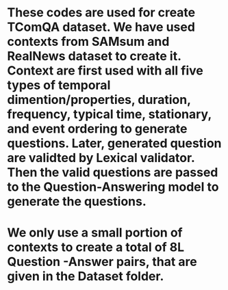 # These codes are used for create TComQA dataset. We have used contexts from SAMsum and RealNews dataset to create it. Context are first used with all five types of temporal dimention/properties, duration, frequency, typical time, stationary, and event ordering to generate questions. Later, generated question are validted by Lexical validator. Then the valid questions are passed to the Question-Answering model to generate the questions. 
# We only use a small portion of contexts to create a total of 8L Question -Answer pairs, that are given in the Dataset folder. 
